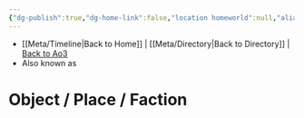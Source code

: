 ```yaml
---
{"dg-publish":true,"dg-home-link":false,"location homeworld":null,"aliases":[],"tags":["galacticsenate imperialsenate","resistance firstorder","sith jedi","location","map","place","fauna","faction"],"permalink":"/templates/simple/","dgHomeLink":false,"dgPassFrontmatter":true}
---
```


- [[Meta/Timeline\|Back to Home]] | [[Meta/Directory\|Back to Directory]] | [Back to Ao3](https://archiveofourown.org/works/19334440/chapters/45992584)
- Also known as

# Object / Place / Faction


